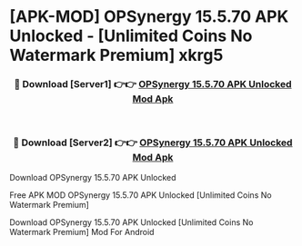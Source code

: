# [APK-MOD] OPSynergy 15.5.70 APK Unlocked - [Unlimited Coins No Watermark Premium] xkrg5



<div align="center">
<h3>🔴 Download [Server1] 👉👉 <a href="https://momento.my/?title=OPSynergy_15.5.70_APK_Unlocked">OPSynergy 15.5.70 APK Unlocked Mod Apk</a></h3><br>

<h3>🔴 Download [Server2] 👉👉 <a href="https://momento.my/?title=OPSynergy_15.5.70_APK_Unlocked">OPSynergy 15.5.70 APK Unlocked Mod Apk</a></h3>
</div>



Download OPSynergy 15.5.70 APK Unlocked 

Free APK MOD OPSynergy 15.5.70 APK Unlocked [Unlimited Coins No Watermark Premium]

Download OPSynergy 15.5.70 APK Unlocked [Unlimited Coins No Watermark Premium] Mod For Android
